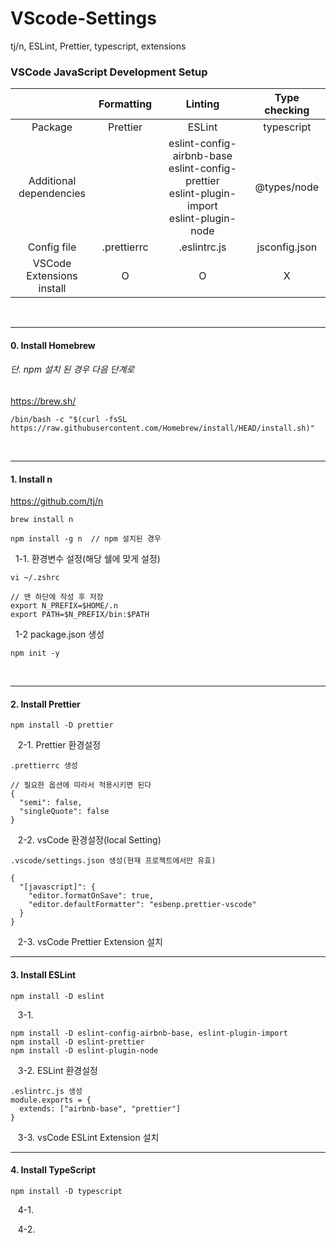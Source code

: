 # VScode-Settings
tj/n, ESLint, Prettier, typescript, extensions


### VSCode JavaScript Development Setup
||Formatting|Linting|Type checking|
|:----:|:-----:|:--------:|:-------:|
|Package|Prettier|ESLint|typescript|
|Additional <br> dependencies||eslint-config-airbnb-base <br> eslint-config-prettier <br> eslint-plugin-import <br> eslint-plugin-node |@types/node|
|Config file|.prettierrc|.eslintrc.js|jsconfig.json|
|VSCode<br>Extensions install|O|O|X|
<br>

------------
#### 0. Install Homebrew
###### 단. npm 설치 된 경우 다음 단계로
https://brew.sh/
```
/bin/bash -c "$(curl -fsSL https://raw.githubusercontent.com/Homebrew/install/HEAD/install.sh)"
```
<br>

------------
#### 1. Install n
https://github.com/tj/n
```
brew install n
```
```
npm install -g n  // npm 설치된 경우
```
&nbsp;&nbsp;1-1. 환경변수 설정(해당 쉘에 맞게 설정)
```
vi ~/.zshrc

// 맨 하단에 작성 후 저장
export N_PREFIX=$HOME/.n
export PATH=$N_PREFIX/bin:$PATH
```
&nbsp;&nbsp;1-2 package.json 생성
```
npm init -y
```
<br>

--------------
#### 2. Install Prettier
```
npm install -D prettier
```
&nbsp;&nbsp; 2-1. Prettier 환경설정
```
.prettierrc 생성

// 필요한 옵션에 따라서 적용시키면 된다
{
  "semi": false,
  "singleQuote": false
}
```
&nbsp;&nbsp; 2-2. vsCode 환경설정(local Setting)
```
.vscode/settings.json 생성(현재 프로젝트에서만 유효)

{
  "[javascript]": {
    "editor.formatOnSave": true,
    "editor.defaultFormatter": "esbenp.prettier-vscode"
  }
}
```
&nbsp;&nbsp; 2-3. vsCode Prettier Extension 설치
<br>

--------------------
#### 3. Install ESLint
```
npm install -D eslint
```
&nbsp;&nbsp; 3-1. 
```
npm install -D eslint-config-airbnb-base, eslint-plugin-import
npm install -D eslint-prettier
npm install -D eslint-plugin-node
```
&nbsp;&nbsp; 3-2. ESLint 환경설정
```
.eslintrc.js 생성
module.exports = {
  extends: ["airbnb-base", "prettier"]
}
```
&nbsp;&nbsp; 3-3. vsCode ESLint Extension 설치
<br>

--------------------
#### 4. Install TypeScript
```
npm install -D typescript
```
&nbsp;&nbsp; 4-1.

&nbsp;&nbsp; 4-2.
